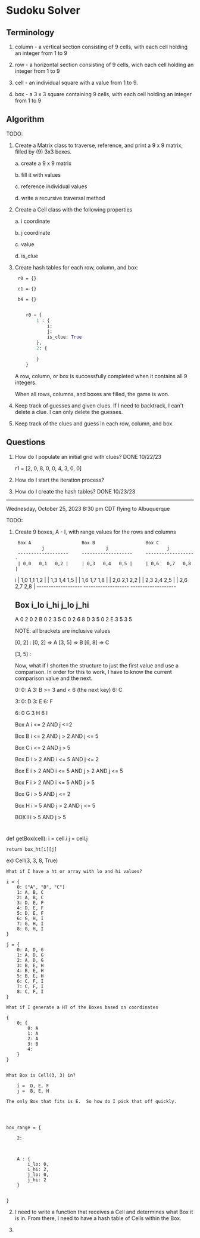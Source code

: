 # __Sudoku Solver__


## Terminology

1. column - a vertical section consisting of 9 cells, with each cell holding an integer from 1 to 9

2. row - a horizontal section consisting of 9 cells, wich each cell holding an integer from 1 to 9

3. cell - an individual square with a value from 1 to 9.

4. box - a 3 x 3 square containing 9 cells, with each cell holding an integer from 1 to 9


## Algorithm

TODO:

1. Create a Matrix class to traverse, reference, and print a 9 x 9 matrix, filled by (9) 3x3 boxes.

    a. create a 9 x 9 matrix

    b. fill it with values

    c. reference individual values

    d. write a recursive traversal method

2. Create a Cell class with the following properties

    a. i coordinate

    b. j coordinate

    c. value

    d. is_clue

3. Create hash tables for each row, column, and box:

        r0 = {}

        c1 = {}

        b4 = {}


    ```python

        r0 = {
            1 : {
                i:
                j:
                is_clue: True
            },
            2: {

            }
        }
    ```

    A row, column, or box is successfully completed when it contains all 9 integers.

    When all rows, columns, and boxes are filled, the game is won.



2. Keep track of guesses and given clues.  If I need to backtrack, I can't delete a clue.  I can only delete the guesses.

3. Keep track of the clues and guess in each row, column, and box.


## Questions

1. How do I populate an initial grid with clues?  DONE 10/22/23

    r1 = [2, 0, 8, 0, 0, 4, 3, 0, 0]


2. How do I start the iteration process?


3. How do I create the hash tables?  DONE 10/23/23

--- 

Wednesday, October 25, 2023
8:30 pm CDT
flying to Albuquerque

TODO:

1. Create 9 boxes, A - I, with range values for the rows and columns

        Box A                   Box B                   Box C
                 j                       j                      j
        -------------------     -------------------     -------------------
        | 0,0   0,1   0,2 |     | 0,3   0,4   0,5 |     | 0,6   0,7   0,8 |
      i | 1,0   1,1   1,2 |     | 1,3   1,4   1,5 |     | 1,6   1,7   1,8 |
        | 2,0   2,1   2,2 |     | 2,3   2,4   2,5 |     | 2,6   2,7   2,8 |
        -------------------     -------------------     -------------------

    Box   i_lo   i_hi   j_lo   j_hi
    -------------------------------
    A     0      2      0      2
    B     0      2      3      5
    C     0      2      6      8
    D     3      5      0      2
    E     3      5      3      5

    NOTE: all brackets are inclusive values

    [0, 2] : [0, 2] => A 
             [3, 5] => B
             [6, 8] => C



    [3, 5] : 


    Now, what if I shorten the structure to just the first value and
    use a comparison.  In order for this to work, I have to know the current comparison value and the next.

    0:
        0:  A
        3:  B       >= 3 and < 6 (the next key)
        6:  C

    3:
        0:  D
        3:  E
        6:  F

    6:
        0   G
        3   H
        6   I

    








    Box A       i <= 2 AND j <=2

    Box B       i <= 2 AND j > 2 AND j <= 5

    Box C       i <= 2 AND j > 5

    Box D       i > 2 AND i <= 5 AND j <= 2

    Box E       i > 2 AND i <= 5 AND j > 2 AND j <= 5

    Box F       i > 2 AND i <= 5 AND j > 5

    Box G       i > 5 AND j <= 2

    Box H       i > 5 AND j > 2 AND j <= 5

    BOX I       i > 5 AND j > 5

#
def getBox(cell):
    i = cell.i
    j = cell.j

    return box_ht[i][j]


ex) Cell(3, 3, 8, True)

    What if I have a ht or array with lo and hi values?

    i = {
        0: ["A", "B", "C"]
        1: A, B, C
        2: A, B, C
        3: D, E, F
        4: D, E, F
        5: D, E, F
        6: G, H, I
        7: G, H, I
        8: G, H, I
    }

    j = {
        0: A, D, G
        1: A, D, G
        2: A, D, G
        3: B, E, H
        4: B, E, H
        5: B, E, H
        6: C, F, I
        7: C, F, I
        8: C, F, I
    }

    What if I generate a HT of the Boxes based on coordinates

    {
        0: {
            0: A
            1: A
            2: A
            3: B
            4:
        }
    }


    What Box is Cell(3, 3) in?

        i =  D, E, F
        j =  B, E, H
 
    The only Box that fits is E.  So how do I pick that off quickly.




    box_range = { 

        2: 



        A : {
            i_lo: 0,
            i_hi: 2,
            j_lo: 0,
            j_hi: 2
        } 


    }





2. I need to write a function that receives a Cell and determines what Box it is in.  From there, I need to have a hash table of Cells within the Box.

3.  
